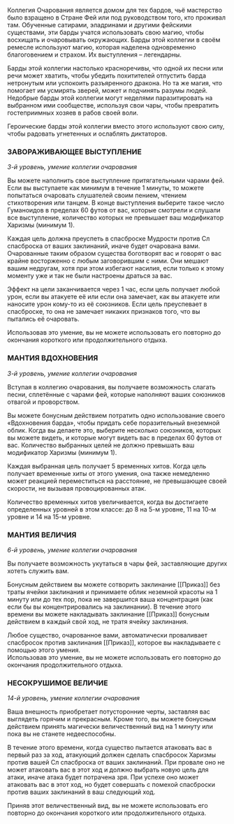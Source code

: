 
Коллегия Очарования является домом для тех бардов, чьё мастерство было взращено в Стране Фей или под руководством того, кто проживал там. Обученные сатирами, эладринами и другими фейскими существами, эти барды учатся использовать свою магию, чтобы восхищать и очаровывать окружающих. Барды этой коллегии в своём ремесле используют магию, которая наделена одновременно благоговением и страхом. Их выступления – легендарны.

Барды этой коллегии настолько красноречивы, что одной их песни или речи может хватить, чтобы убедить похитителей отпустить барда нетронутым или успокоить разъяренного дракона. Но та же магия, что помогает им усмирять зверей, может и подчинять разумы людей. Недобрые барды этой коллегии могут неделями паразитировать на выбранном ими сообществе, используя свои чары, чтобы превратить гостеприимных хозяев в рабов своей воли.

Героические барды этой коллегии вместо этого используют свою силу, чтобы радовать угнетенных и ослаблять диктаторов.

  

### ЗАВОРАЖИВАЮЩЕЕ ВЫСТУПЛЕНИЕ

_3-й уровень, умение коллегии очарования_

Вы можете наполнить свое выступление притягательными чарами фей. Если вы выступаете как минимум в течение 1 минуты, то можете попытаться очаровать слушателей своим пением, чтением стихотворения или танцем. В конце выступления выберите такое число Гуманоидов в пределах 60 футов от вас, которые смотрели и слушали все выступление, количество которых не превышает ваш модификатор Харизмы (минимум 1).

Каждая цель должна преуспеть в спасброске Мудрости против Сл спасброска от ваших заклинаний, иначе будет очарована вами. Очарованные таким образом существа боготворят вас и говорят о вас крайне восторженно с любым заговорившим с ними. Они мешают вашим недругам, хотя при этом избегают насилия, если только к этому моменту уже и так не были настроены драться за вас.

Эффект на цели заканчивается через 1 час, если цель получает любой урон, если вы атакуете её или если она замечает, как вы атакуете или наносите урон кому-то из её союзников. Если цель преуспевает в спасброске, то она не замечает никаких признаков того, что вы пытались её очаровать.

Использовав это умение, вы не можете использовать его повторно до окончания короткого или продолжительного отдыха.

  

### МАНТИЯ ВДОХНОВЕНИЯ

_3-й уровень, умение коллегии очарования_

Вступая в коллегию очарования, вы получаете возможность слагать песни, сплетённые с чарами фей, которые наполняют ваших союзников отвагой и проворством.

Вы можете бонусным действием потратить одно использование своего «Вдохновения барда», чтобы придать себе поразительный внеземной облик. Когда вы делаете это, выберите несколько союзников, которых вы можете видеть, и которые могут видеть вас в пределах 60 футов от вас. Количество выбранных целей не должно превышать ваш модификатор Харизмы (минимум 1).

Каждая выбранная цель получает 5 временных хитов. Когда цель получает временные хиты от этого умения, она также немедленно может реакцией переместиться на расстояние, не превышающее своей скорости, не вызывая провоцированных атак.

Количество временных хитов увеличивается, когда вы достигаете определенных уровней в этом классе: до 8 на 5-м уровне, 11 на 10-м уровне и 14 на 15-м уровне.

  

### МАНТИЯ ВЕЛИЧИЯ

_6-й уровень, умение коллегии очарования_

Вы получаете возможность укутаться в чары фей, заставляющие других хотеть служить вам.

Бонусным действием вы можете сотворить заклинание [[Приказ]] без траты ячейки заклинания и принимаете облик неземной красоты на 1 минуту или до тех пор, пока не завершится ваша концентрация (как если бы вы концентрировались на заклинании). В течение этого времени вы можете накладывать заклинание [[Приказ]] бонусным действием в каждый свой ход, не тратя ячейку заклинания.

Любое существо, очарованное вами, автоматически проваливает спасбросок против заклинания [[Приказ]], которое вы накладываете с помощью этого умения.  
Использовав это умение, вы не можете использовать его повторно до окончания продолжительного отдыха.

  

### НЕСОКРУШИМОЕ ВЕЛИЧИЕ

_14-й уровень, умение коллегии очарования_

Ваша внешность приобретает потусторонние черты, заставляя вас выглядеть горячим и прекрасным. Кроме того, вы можете бонусным действием принять магически величественный вид на 1 минуту или пока вы не станете недееспособны.

В течение этого времени, когда существо пытается атаковать вас в первый раз за ход, атакующий должен сделать спасбросок Харизмы против вашей Сл спасброска от ваших заклинаний. При провале оно не может атаковать вас в этот ход и должно выбрать новую цель для атаки, иначе атака будет потрачена зря. При успехе оно может атаковать вас в этот ход, но будет совершать с помехой спасброски против ваших заклинаний в ваш следующий ход.

Приняв этот величественный вид, вы не можете использовать его повторно до окончания короткого или продолжительного отдыха.